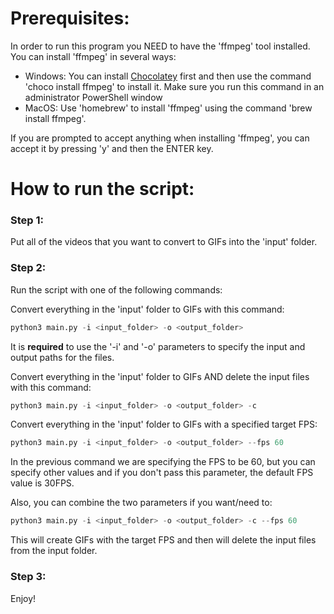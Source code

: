 # Prerequisites:

In order to run this program you NEED to have the 'ffmpeg' tool installed.
You can install 'ffmpeg' in several ways:
- Windows: You can install [Chocolatey](https://chocolatey.org/install) first and then use the command 'choco install ffmpeg' to install it. Make sure you run this command in an administrator PowerShell window
- MacOS: Use 'homebrew' to install 'ffmpeg' using the command 'brew install ffmpeg'.

If you are prompted to accept anything when installing 'ffmpeg', you can accept it by pressing 'y' and then the ENTER key.

# How to run the script:

### Step 1:

Put all of the videos that you want to convert to GIFs into the 'input' folder.

### Step 2:

Run the script with one of the following commands:

Convert everything in the 'input' folder to GIFs with this command:

```python
python3 main.py -i <input_folder> -o <output_folder>
```

It is **required** to use the '-i' and '-o' parameters to specify the input and output paths for the files.

Convert everything in the 'input' folder to GIFs AND delete the input files with this command:

```python
python3 main.py -i <input_folder> -o <output_folder> -c
```

Convert everything in the 'input' folder to GIFs with a specified target FPS:

```python
python3 main.py -i <input_folder> -o <output_folder> --fps 60
```

In the previous command we are specifying the FPS to be 60, but you can specify other values and if you don't pass this parameter, the default FPS value is 30FPS.

Also, you can combine the two parameters if you want/need to:

```python
python3 main.py -i <input_folder> -o <output_folder> -c --fps 60
```

This will create GIFs with the target FPS and then will delete the input files from the input folder.

### Step 3:

Enjoy!